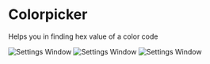 # Colorpicker
Helps you in finding hex value of a color code


![Settings Window](https://raw.github.com/Govzy/ColorPicker/master/src/main/res/drawable/image1.png?raw=true "Optional Title")
![Settings Window](https://raw.github.com/Govzy/ColorPicker/master/src/main/res/drawable/image2.png?raw=true "Optional Title")
![Settings Window](https://raw.github.com/Govzy/ColorPicker/master/src/main/res/drawable/image3.png?raw=true "Optional Title")
